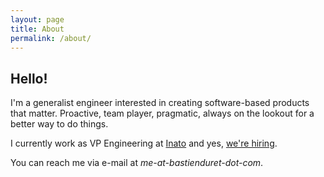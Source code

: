 ```yaml
---
layout: page
title: About
permalink: /about/
---
```


## Hello!

I'm a generalist engineer interested in creating software-based products that matter. Proactive, team player, pragmatic, always on the lookout for a better way to do things.

I currently work as VP Engineering at [Inato](https://inato.com) and yes, [we're hiring](https://angel.co/inato/jobs).

You can reach me via e-mail at *me-at-bastienduret-dot-com*.